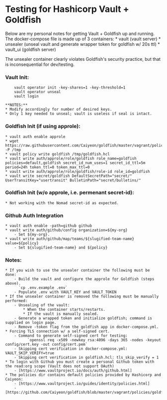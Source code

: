 # Testing for Hashicorp Vault + Goldfish

Below are my personal notes for getting Vault + Goldfish up and running. The docker-compose file is made up of 3 containers:
    * vault (vault server)
    * unsealer (unseal vault and generate wrapper token for goldfish w/ 20s ttl)
    * vault_ui (goldfish server)

The unsealer container clearly violates Goldfish's security practice, but that is inconsequential for dev/testing.

### Vault Init:
```
    vault operator init -key-shares=1 -key-threshold=1
    vault operator unseal
    vault login
```
    **NOTES:**
    * Modify accordingly for number of desired keys.
    * Only 1 key needed to unseal; vault is useless if seal is intact.
### Goldfish Init (if using approle):
    * vault auth enable approle
    * wget https://raw.githubusercontent.com/Caiyeon/goldfish/master/vagrant/policies/goldfish.hcl -P /tmp
    * vault policy write goldfish /tmp/goldfish.hcl
    * vault write auth/approle/role/goldfish role_name=goldfish policies=default,goldfish secret_id_num_uses=1 secret_id_ttl=5m period=24h token_ttl=0 token_max_ttl=0
    * vault write auth/approle/role/goldfish/role-id role_id=goldfish
    * vault write secret/goldfish DefaultSecretPath="secret/" UserTransitKey="usertransit" BulletinPath="secret/bulletins/"

### Goldfish Init (w/o approle, i.e. permenant secret-id):
    * Not working with the Nomad secret-id as expected.

### Github Auth Integration
    * vault auth enable -path=github github
    * vault write auth/github/config organization=${my-org}
        - Set ${my-org}.
    * vault write auth/github/map/teams/${slugified-team-name} value=${policy}
        - Set ${slugified-team-name} and ${policy}

### Notes:
    * If you wish to use the unsealer container the following must be done:
        - Build the vault and configure the approle for Goldfish (steps above).
          `cp .env.example .env`
        - Populate .env with VAULT_KEY and VAULT_TOKEN
    * If the unsealer container is removed the following must be manually performed:
        - Unsealing of the vault:
            * When the container starts/restarts.
            * If the vault is manually sealed.
        - Generate a wrapped token and initialize goldfish; command is supplied on login page.
        - Remove -token flag from the goldfish app in docker-compose.yml.
    * Forcing TLS connection w/ a self-signed cert.
        - Command to generate self-signed cert for testing:
              `openssl req -x509 -newkey rsa:4096 -days 365 -nodes -keyout config/cert.key -out config/cert.pem`
        - Skipping cert verification in docker-compose.yml: VAULT_SKIP_VERIFY=true
        - Skipping cert verification in goldfish.hcl: tls_skip_verify = 1
    * To login with Github you must create a personal Github token with the read:org scope (Vault does not support OAuth)
        - [https://www.vaultproject.io/docs/auth/github.html]
    * The policies dir contains default policies provided by Hashicorp and Caiyeon:
        - [https://www.vaultproject.io/guides/identity/policies.html]
        - [https://github.com/Caiyeon/goldfish/blob/master/vagrant/policies/goldfish.hcl]
